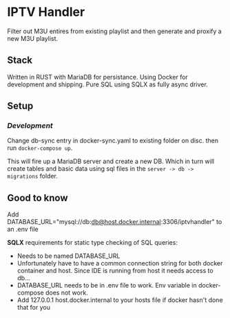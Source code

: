 # IPTV Handler

Filter out M3U entires from existing playlist and then generate and proxify a new M3U playlist.

## Stack

Written in RUST with MariaDB for persistance.
Using Docker for development and shipping.
Pure SQL using SQLX as fully async driver.

## Setup

### _Development_

Change db-sync entry in docker-sync.yaml to existing folder on disc. then run `docker-compose up`.

This will fire up a MariaDB server and create a new DB.
Which in turn will create tables and basic data using sql files in the `server -> db -> migrations` folder.

## Good to know

Add DATABASE_URL="mysql://db:db@host.docker.internal:3306/iptvhandler" to an .env file

**SQLX** requirements for static type checking of SQL queries:

- Needs to be named DATABASE_URL
- Unfortunately have to have a common connection string for both docker container and host. Since IDE is running from host it needs access to db...
- DATABASE_URL needs to be in .env file to work. Env variable in docker-compose does not work.
- Add 127.0.0.1 host.docker.internal to your hosts file if docker hasn't done that for you
